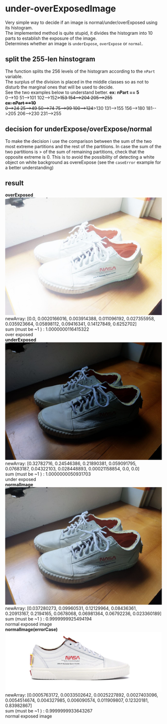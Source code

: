 # under-overExposedImage
Very simple way to decide if an image is normal/under/overExposed using its histogram.  
The implemented method is quite stupid, it divides the histogram into 10 parts to establish the exposure of the image.  
Determines whether an image is `underExpose`, `overExpose` or `normal`.


## split the 255-len hinstogram
The function splits the 256 levels of the histogram according to the `nPart` variable.  
The surplus of the division is placed in the middle classes so as not to disturb the marginal ones that will be used to decide.  
See the two examples below to understand better.
__ex: nPart == 5__  
0-->10 51-->101 102-->152~~>153 154-->204 205-->255  
__ex: nPart ==10__  
0-->24 25-->49 50-->74 75-->99 100-->124~~>130 131-->155 156-->180 181-->205 206-->230 231-->255  

## decision for underExpose/overExpose/normal

To make the decision i use the comparison between the sum of the two most extreme partitions and the rest of the partitions.
In case the sum of the two partitions is > of the sum of remaining partitions, check that the opposite extreme is 0.
This is to avoid the possibility of detecting a white object on white background  as overeExpose (see the `caseError` example for a better understanding)

## result 
**overExposed**  
![over](./imageTest/over.jpg)
newArray:  [0.0, 0.0020166016, 0.003914388, 0.011096192, 0.027355958, 0.035923664, 0.05898112, 0.09416341, 0.14127849, 0.6252702]  
sum (must be ~1 ) : 1.0000000116415322  
over exposed  
**underExposed**  
![under](./imageTest/under.jpg)
newArray:  [0.32782716, 0.24546386, 0.21890381, 0.059091795, 0.07683187, 0.04322103, 0.028448893, 0.00021158854, 0.0, 0.0]  
sum (must be ~1 ) : 1.0000000050931703  
under exposed   
**normalImage**  
![normal](./imageTest/normal.jpg)
newArray:  [0.037280273, 0.09960531, 0.12129964, 0.08436361, 0.20913167, 0.2194165, 0.0678068, 0.06981364, 0.06792236, 0.023360189]  
sum (must be ~1 ) : 0.9999999925494194  
normal exposed image  
**normalImage(errorCase)**  
![errorCase](./imageTest/errorCase.jpg)
newArray:  [0.0005763172, 0.0033502642, 0.0025227892, 0.0027403096, 0.0054514674, 0.004327985, 0.006090574, 0.011909807, 0.12320181, 0.83982867]  
sum (must be ~1 ) : 0.9999999933643267  
normal exposed image  
 
